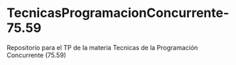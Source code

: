 # TecnicasProgramacionConcurrente-75.59
Repositorio para el TP de la materia Tecnicas de la Programación Concurrente (75.59)
